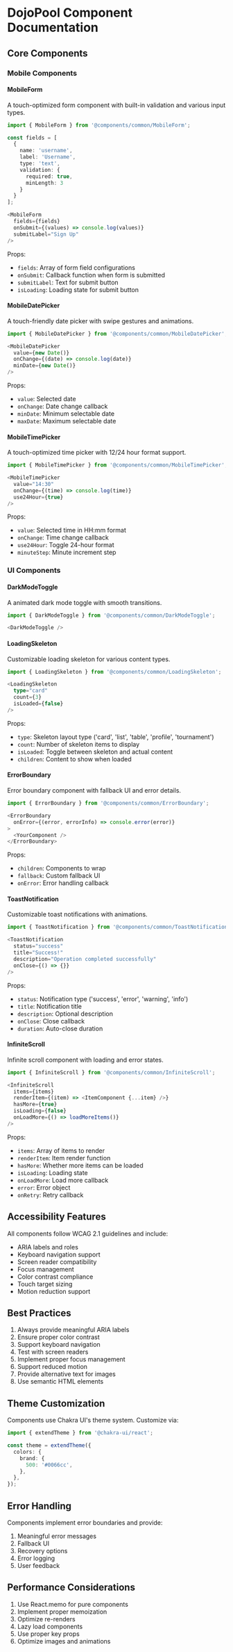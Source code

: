 # DojoPool Component Documentation

## Core Components

### Mobile Components

#### MobileForm

A touch-optimized form component with built-in validation and various input types.

```typescript
import { MobileForm } from '@components/common/MobileForm';

const fields = [
  {
    name: 'username',
    label: 'Username',
    type: 'text',
    validation: {
      required: true,
      minLength: 3
    }
  }
];

<MobileForm
  fields={fields}
  onSubmit={(values) => console.log(values)}
  submitLabel="Sign Up"
/>
```

Props:

- `fields`: Array of form field configurations
- `onSubmit`: Callback function when form is submitted
- `submitLabel`: Text for submit button
- `isLoading`: Loading state for submit button

#### MobileDatePicker

A touch-friendly date picker with swipe gestures and animations.

```typescript
import { MobileDatePicker } from '@components/common/MobileDatePicker';

<MobileDatePicker
  value={new Date()}
  onChange={(date) => console.log(date)}
  minDate={new Date()}
/>
```

Props:

- `value`: Selected date
- `onChange`: Date change callback
- `minDate`: Minimum selectable date
- `maxDate`: Maximum selectable date

#### MobileTimePicker

A touch-optimized time picker with 12/24 hour format support.

```typescript
import { MobileTimePicker } from '@components/common/MobileTimePicker';

<MobileTimePicker
  value="14:30"
  onChange={(time) => console.log(time)}
  use24Hour={true}
/>
```

Props:

- `value`: Selected time in HH:mm format
- `onChange`: Time change callback
- `use24Hour`: Toggle 24-hour format
- `minuteStep`: Minute increment step

### UI Components

#### DarkModeToggle

A animated dark mode toggle with smooth transitions.

```typescript
import { DarkModeToggle } from '@components/common/DarkModeToggle';

<DarkModeToggle />
```

#### LoadingSkeleton

Customizable loading skeleton for various content types.

```typescript
import { LoadingSkeleton } from '@components/common/LoadingSkeleton';

<LoadingSkeleton
  type="card"
  count={3}
  isLoaded={false}
/>
```

Props:

- `type`: Skeleton layout type ('card', 'list', 'table', 'profile', 'tournament')
- `count`: Number of skeleton items to display
- `isLoaded`: Toggle between skeleton and actual content
- `children`: Content to show when loaded

#### ErrorBoundary

Error boundary component with fallback UI and error details.

```typescript
import { ErrorBoundary } from '@components/common/ErrorBoundary';

<ErrorBoundary
  onError={(error, errorInfo) => console.error(error)}
>
  <YourComponent />
</ErrorBoundary>
```

Props:

- `children`: Components to wrap
- `fallback`: Custom fallback UI
- `onError`: Error handling callback

#### ToastNotification

Customizable toast notifications with animations.

```typescript
import { ToastNotification } from '@components/common/ToastNotification';

<ToastNotification
  status="success"
  title="Success!"
  description="Operation completed successfully"
  onClose={() => {}}
/>
```

Props:

- `status`: Notification type ('success', 'error', 'warning', 'info')
- `title`: Notification title
- `description`: Optional description
- `onClose`: Close callback
- `duration`: Auto-close duration

#### InfiniteScroll

Infinite scroll component with loading and error states.

```typescript
import { InfiniteScroll } from '@components/common/InfiniteScroll';

<InfiniteScroll
  items={items}
  renderItem={(item) => <ItemComponent {...item} />}
  hasMore={true}
  isLoading={false}
  onLoadMore={() => loadMoreItems()}
/>
```

Props:

- `items`: Array of items to render
- `renderItem`: Item render function
- `hasMore`: Whether more items can be loaded
- `isLoading`: Loading state
- `onLoadMore`: Load more callback
- `error`: Error object
- `onRetry`: Retry callback

## Accessibility Features

All components follow WCAG 2.1 guidelines and include:

- ARIA labels and roles
- Keyboard navigation support
- Screen reader compatibility
- Focus management
- Color contrast compliance
- Touch target sizing
- Motion reduction support

## Best Practices

1. Always provide meaningful ARIA labels
2. Ensure proper color contrast
3. Support keyboard navigation
4. Test with screen readers
5. Implement proper focus management
6. Support reduced motion
7. Provide alternative text for images
8. Use semantic HTML elements

## Theme Customization

Components use Chakra UI's theme system. Customize via:

```typescript
import { extendTheme } from '@chakra-ui/react';

const theme = extendTheme({
  colors: {
    brand: {
      500: '#0066cc',
    },
  },
});
```

## Error Handling

Components implement error boundaries and provide:

1. Meaningful error messages
2. Fallback UI
3. Recovery options
4. Error logging
5. User feedback

## Performance Considerations

1. Use React.memo for pure components
2. Implement proper memoization
3. Optimize re-renders
4. Lazy load components
5. Use proper key props
6. Optimize images and animations
